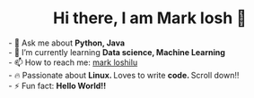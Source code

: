 
<!--
**marklosh/marklosh** is a ✨ _special_ ✨ repository because its `README.md` (this file) appears on your GitHub profile.

Here are some ideas to get you started:

- 🔭 I’m currently working on ...
- 🌱 I’m currently learning ...
- 👯 I’m looking to collaborate on ...
- 🤔 I’m looking for help with ...
- 💬 Ask me about ...
- 📫 How to reach me: ...
- 😄 Pronouns: ...
- ⚡ Fun fact: ...
-->


<h1 align="center"> Hi there, I am Mark losh 👋</h1>
- 💬 Ask me about <strong>Python, Java </strong> <br>
- 🌱 I’m currently learning <strong>Data science, Machine Learning </strong> <br>
- 📫 How to reach me: <a href="https://www.linkedin.com/in/loshilu-mark-4b9638182" target="_blank">mark loshilu</a> <br>
- 🔥 Passionate about <strong>Linux. </strong>Loves to write <strong>code. </strong>Scroll down!!<br>
- ⚡ Fun fact: <strong>Hello World!!</strong>


  
